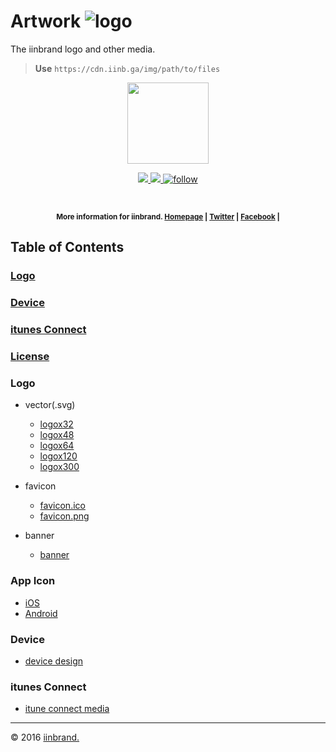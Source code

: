 # Artwork ![logo][logo]

The iinbrand logo and other media.

>**Use** ```https://cdn.iinb.ga/img/path/to/files```

<p align="center">
    <img src="https://cdn.iinb.ga/img/logo/logox120.svg"height="130">
</p>
<p align="center">

<a href="#">
    <img src="https://img.shields.io/badge/iinbrand-artwork-1ab691.svg?style=flat">
</a>

<a href="">
    <img src="https://img.shields.io/github/tag/iinbrand/artwork.svg?style=flat&label=version">
</a>

<a href="https://twitter.com/intent/follow?ref_src=twsrc%5Etfw&region=follow_link&screen_name=iinbrand&tw_p=followbutton">
    <img src="https://img.shields.io/twitter/follow/iinbrand.svg?style=social"alt="follow">
</a>

</p>

<br>

<p align="center"><sup><strong>More information for iinbrand.
    <a href="https://iinbrand.com/">Homepage</a> |
    <a href="https://iinb.ga/tw">Twitter</a> |
    <a href="https://iinb.ga/fb">Facebook</a> |
</strong></sup>
</p>

## **Table of Contents**

### [Logo](logo)

### [Device](device)

### [itunes Connect]()

### [License](license)



### Logo

- vector(.svg)
    - [logox32](logo/logox32.svg)
    - [logox48](logo/logox48.svg)
    - [logox64](logo/logox64.svg)
    - [logox120](logo/logox120.svg)
    - [logox300](logo/logo.svg)

- favicon
    - [favicon.ico](logo/favicon.ico)
    - [favicon.png](logo/favicon.png)

- banner
	- [banner](banner)


### App Icon

- [iOS](appicon/ios)
- [Android](appicon/android)

### Device

- [device design](device-design)

### itunes Connect

- [itune connect media](itune-connect)


---
© 2016 [iinbrand.][link-iinbrand]

[link-iinbrand]: https://iinbrand.com

[ico-iinbrand]: https://img.shields.io/badge/iinbrand-v1.0-1ab691.svg?style=flat-square
[logo]: https://cdn.iinb.ga/img/logo/logox32.svg "Logo"
[banner]: https://cdn.iinb.ga/img/logo/logox120.svg "Logo banner"
